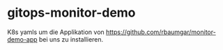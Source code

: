 # gitops-monitor-demo

K8s yamls um die Applikation von https://github.com/rbaumgar/monitor-demo-app bei uns zu installieren.
 

